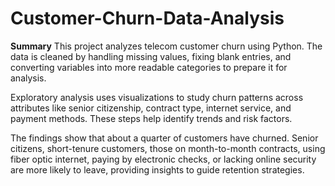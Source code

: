 # Customer-Churn-Data-Analysis

**Summary**
This project analyzes telecom customer churn using Python. The data is cleaned by handling missing values, fixing blank entries, and converting variables into more readable categories to prepare it for analysis.

Exploratory analysis uses visualizations to study churn patterns across attributes like senior citizenship, contract type, internet service, and payment methods. These steps help identify trends and risk factors.

The findings show that about a quarter of customers have churned. Senior citizens, short-tenure customers, those on month-to-month contracts, using fiber optic internet, paying by electronic checks, or lacking online security are more likely to leave, providing insights to guide retention strategies.
